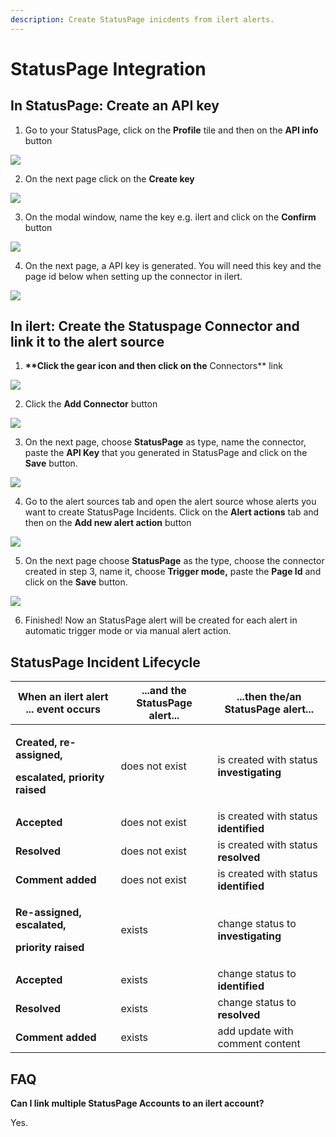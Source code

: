 ```yaml
---
description: Create StatusPage inicdents from ilert alerts.
---
```


# StatusPage Integration

## In StatusPage: Create an API key <a href="#create-alarm-source" id="create-alarm-source"></a>

1. Go to your StatusPage, click on the **Profile** tile and then on the **API info** button

![](../.gitbook/assets/Screenshot\_16\_03\_21\_\_17\_38.png)

2. On the next page click on the **Create key**

![](../.gitbook/assets/Screenshot\_16\_03\_21\_\_17\_40.png)

3. On the modal window, name the key e.g. ilert and click on the **Confirm** button

![](../.gitbook/assets/Screenshot\_16\_03\_21\_\_17\_42.png)

4. On the next page, a API key is generated. You will need this key and the page id below when setting up the connector in ilert.

![](../.gitbook/assets/Screenshot\_16\_03\_21\_\_17\_52.png)

## In ilert: Create the Statuspage Connector and link it to the alert source <a href="#create-alarm-source" id="create-alarm-source"></a>

1. **\*\*Click the gear icon and then click on the** Connectors\*\* link

![](../.gitbook/assets/Screenshot\_16\_03\_21\_\_15\_46.png)

2. Click the **Add Connector** button

![](../.gitbook/assets/Screenshot\_16\_03\_21\_\_15\_48.png)

3. On the next page, choose **StatusPage** as type, name the connector, paste the **API Key** that you generated in StatusPage and click on the **Save** button.

![](../.gitbook/assets/Screenshot\_16\_03\_21\_\_17\_49.png)

4. Go to the alert sources tab and open the alert source whose alerts you want to create StatusPage Incidents. Click on the **Alert actions** tab and then on the **Add new alert action** button

![](../.gitbook/assets/Screenshot\_16\_03\_21\_\_16\_04.png)

5. On the next page choose **StatusPage** as the type, choose the connector created in step 3, name it, choose **Trigger mode,** paste the **Page Id** and click on the **Save** button.

![](../.gitbook/assets/Screenshot\_16\_03\_21\_\_17\_51.png)

6. Finished! Now an StatusPage alert will be created for each alert in automatic trigger mode or via manual alert action.

## StatusPage Incident Lifecycle

| When an ilert alert ... event occurs                                                            | ...and the StatusPage alert... | ...then the/an StatusPage alert...       |
| ----------------------------------------------------------------------------------------------- | ------------------------------ | ---------------------------------------- |
| <p><strong>Created, re-assigned,</strong></p><p><strong>escalated, priority raised</strong></p> | does not exist                 | is created with status **investigating** |
| **Accepted**                                                                                    | does not exist                 | is created with status **identified**    |
| **Resolved**                                                                                    | does not exist                 | is created with status **resolved**      |
| **Comment added**                                                                               | does not exist                 | is created with status **identified**    |
| <p><strong>Re-assigned, escalated,</strong></p><p><strong>priority raised</strong></p>          | exists                         | change status to **investigating**       |
| **Accepted**                                                                                    | exists                         | change status to **identified**          |
| **Resolved**                                                                                    | exists                         | change status to **resolved**            |
| **Comment added**                                                                               | exists                         | add update with comment content          |

## FAQ <a href="#faq" id="faq"></a>

**Can I link multiple StatusPage Accounts to an ilert account?**

Yes.
